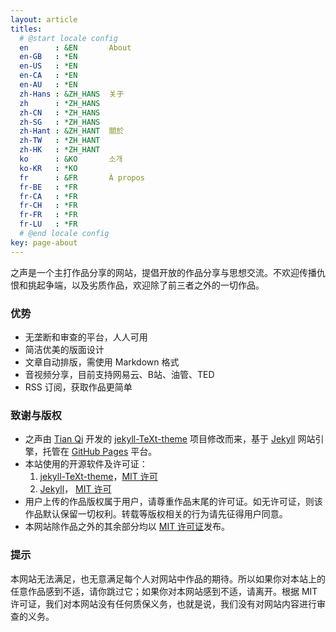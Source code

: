 ```yaml
---
layout: article
titles:
  # @start locale config
  en      : &EN       About
  en-GB   : *EN
  en-US   : *EN
  en-CA   : *EN
  en-AU   : *EN
  zh-Hans : &ZH_HANS  关于
  zh      : *ZH_HANS
  zh-CN   : *ZH_HANS
  zh-SG   : *ZH_HANS
  zh-Hant : &ZH_HANT  關於
  zh-TW   : *ZH_HANT
  zh-HK   : *ZH_HANT
  ko      : &KO       소개
  ko-KR   : *KO
  fr      : &FR       À propos
  fr-BE   : *FR
  fr-CA   : *FR
  fr-CH   : *FR
  fr-FR   : *FR
  fr-LU   : *FR
  # @end locale config
key: page-about
---
```


之声是一个主打作品分享的网站，提倡开放的作品分享与思想交流。不欢迎传播仇恨和挑起争端，以及劣质作品，欢迎除了前三者之外的一切作品。

### 优势

- 无垄断和审查的平台，人人可用
- 简洁优美的版面设计
- 文章自动排版，需使用 Markdown 格式
- 音视频分享，目前支持网易云、B站、油管、TED
- RSS 订阅，获取作品更简单

### 致谢与版权

- 之声由 [Tian Qi](https://github.com/kitian616) 开发的 [jekyll-TeXt-theme](https://github.com/kitian616/jekyll-TeXt-theme) 项目修改而来，基于 [Jekyll](https://github.com/jekyll/jekyll) 网站引擎，托管在 [GitHub Pages](https://pages.github.com/) 平台。
- 本站使用的开源软件及许可证：
	1. [jekyll-TeXt-theme](https://github.com/kitian616/jekyll-TeXt-theme)，[MIT 许可](https://github.com/VOICESOF/VOICESOF.github.io/blob/master/LICENSE(TeXt))
	2. [Jekyll](https://github.com/jekyll/jekyll)， [MIT 许可](https://github.com/VOICESOF/VOICESOF.github.io/blob/master/LICENSE(Jekyll))
- 用户上传的作品版权属于用户，请尊重作品末尾的许可证。如无许可证，则该作品默认保留一切权利。转载等版权相关的行为请先征得用户同意。
- 本网站除作品之外的其余部分均以 [MIT 许可证](https://github.com/VOICESOF/VOICESOF.github.io/blob/master/LICENSE)发布。

### 提示

本网站无法满足，也无意满足每个人对网站中作品的期待。所以如果你对本站上的任意作品感到不适，请你跳过它；如果你对本网站感到不适，请离开。根据 MIT 许可证，我们对本网站没有任何质保义务，也就是说，我们没有对网站内容进行审查的义务。

<!--如果你想对本网站作出攻击性行为，请你想一想结果
- 攻击本站：本站基于 Jekyll，不存在任何数据库，攻击得不到有用信息；本站使用 Git 管理，意味着我们可能有无数的备份，无法通过攻击根除。
- 举报本站：本站托管于 GitHub，意味着屏蔽本站可能需要屏蔽整个 GitHub，而 GitHub 上的开源软件（开源为近**90%**的软件提供了必需的依赖项）也会跟着遭殃；除此之外 GitHub 还是2900万公司和组织的协作平台。屏蔽 GitHub 所造成的损失不是你能承担的。-->

